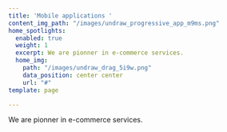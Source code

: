 ```yaml
---
title: 'Mobile applications '
content_img_path: "/images/undraw_progressive_app_m9ms.png"
home_spotlights:
  enabled: true
  weight: 1
  excerpt: We are pionner in e-commerce services. 
  home_img:
    path: "/images/undraw_drag_5i9w.png"
    data_position: center center
    url: "#"
template: page

---
```

We are pionner in e-commerce services. 
